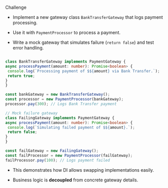 ﻿Challenge

-   Implement a new gateway class  `BankTransferGateway`  that logs payment processing.
    
-   Use it with  `PaymentProcessor`  to process a payment.
    
-   Write a mock gateway that simulates failure (`return false`) and test error handling.
   ```typescript

class BankTransferGateway implements PaymentGateway {
  async processPayment(amount: number): Promise<boolean> {
    console.log(`Processing payment of $${amount} via Bank Transfer.`);
    return true;
  }
}

const bankGateway = new BankTransferGateway();
const processor = new PaymentProcessor(bankGateway);
processor.pay(300); // Logs Bank Transfer payment

// Mock failure gateway
class FailingGateway implements PaymentGateway {
  async processPayment(amount: number): Promise<boolean> {
    console.log(`Simulating failed payment of $${amount}.`);
    return false;
  }
}

const failGateway = new FailingGateway();
const failProcessor = new PaymentProcessor(failGateway);
failProcessor.pay(100); // Logs payment failed

   ```
-   This demonstrates how DI allows swapping implementations easily.
    
-   Business logic is  **decoupled**  from concrete gateway details.

